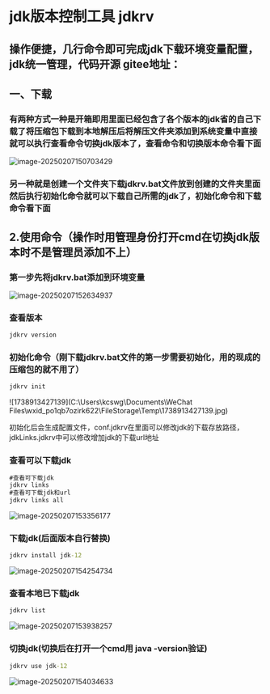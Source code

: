 # jdk版本控制工具 jdkrv



## 操作便捷，几行命令即可完成jdk下载环境变量配置，jdk统一管理，代码开源 gitee地址：



## 一、下载

### 有两种方式一种是开箱即用里面已经包含了各个版本的jdk省的自己下载了将压缩包下载到本地解压后将解压文件夹添加到系统变量中直接就可以执行查看命令切换jdk版本了，查看命令和切换版本命令看下面

![image-20250207150703429](C:\Users\kcswg\AppData\Roaming\Typora\typora-user-images\image-20250207150703429.png)

### 另一种就是创建一个文件夹下载jdkrv.bat文件放到创建的文件夹里面然后执行初始化命令就可以下载自己所需的jdk了，初始化命令和下载命令看下面

## 2.使用命令（操作时用管理身份打开cmd在切换jdk版本时不是管理员添加不上）

### 第一步先将jdkrv.bat添加到环境变量

![image-20250207152634937](C:\Users\kcswg\AppData\Roaming\Typora\typora-user-images\image-20250207152634937.png)

### 查看版本

```cmd
jdkrv version
```



### 初始化命令（刚下载jdkrv.bat文件的第一步需要初始化，用的现成的压缩包的就不用了）

```cmd
jdkrv init
```

![1738913427139](C:\Users\kcswg\Documents\WeChat Files\wxid_po1qb7ozirk622\FileStorage\Temp\1738913427139.jpg)

初始化后会生成配置文件，conf.jdkrv在里面可以修改jdk的下载存放路径，jdkLinks.jdkrv中可以修改增加jdk的下载url地址



### 查看可以下载jdk

```cmd
#查看可下载jdk
jdkrv links
#查看可下载jdk和url
jdkrv links all
```

![image-20250207153356177](C:\Users\kcswg\AppData\Roaming\Typora\typora-user-images\image-20250207153356177.png)



### 下载jdk(后面版本自行替换)

```cmd
jdkrv install jdk-12
```

![image-20250207154254734](C:\Users\kcswg\AppData\Roaming\Typora\typora-user-images\image-20250207154254734.png)



### 查看本地已下载jdk

```cmd
jdkrv list
```

![image-20250207153938257](C:\Users\kcswg\AppData\Roaming\Typora\typora-user-images\image-20250207153938257.png)



### 切换jdk(切换后在打开一个cmd用 java -version验证)

```cmd
jdkrv use jdk-12
```

![image-20250207154034633](C:\Users\kcswg\AppData\Roaming\Typora\typora-user-images\image-20250207154034633.png)



